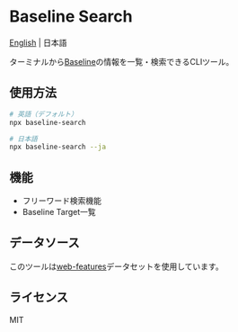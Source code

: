 # Baseline Search
[English](https://github.com/ryohiy/baseline-seach/blob/main/README.md) | 日本語

ターミナルから[Baseline](https://web.dev/baseline)の情報を一覧・検索できるCLIツール。

## 使用方法

```bash
# 英語（デフォルト）
npx baseline-search

# 日本語
npx baseline-search --ja
```

## 機能
- フリーワード検索機能
- Baseline Target一覧

## データソース

このツールは[web-features](https://github.com/web-platform-dx/web-features)データセットを使用しています。

## ライセンス
MIT